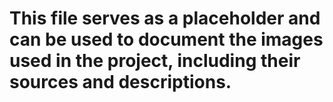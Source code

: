 # This file serves as a placeholder and can be used to document the images used in the project, including their sources and descriptions.